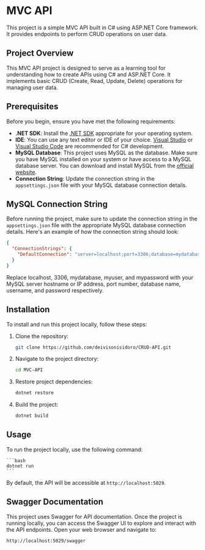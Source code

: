 # MVC API

This project is a simple MVC API built in C# using ASP.NET Core framework. It provides endpoints to perform CRUD operations on user data.

## Project Overview

This MVC API project is designed to serve as a learning tool for understanding how to create APIs using C# and ASP.NET Core. It implements basic CRUD (Create, Read, Update, Delete) operations for managing user data.

## Prerequisites

Before you begin, ensure you have met the following requirements:

- **.NET SDK**: Install the [.NET SDK](https://dotnet.microsoft.com/download) appropriate for your operating system.
- **IDE**: You can use any text editor or IDE of your choice. [Visual Studio](https://visualstudio.microsoft.com/) or [Visual Studio Code](https://code.visualstudio.com/) are recommended for C# development.
- **MySQL Database**: This project uses MySQL as the database. Make sure you have MySQL installed on your system or have access to a MySQL database server. You can download and install MySQL from the [official website](https://dev.mysql.com/downloads/).
- **Connection String**: Update the connection string in the `appsettings.json` file with your MySQL database connection details.

## MySQL Connection String

Before running the project, make sure to update the connection string in the `appsettings.json` file with the appropriate MySQL database connection details. Here's an example of how the connection string should look:

```json
{
  "ConnectionStrings": {
    "DefaultConnection": "server=localhost;port=3306;database=mydatabase;user=myuser;password=mypassword;"
  }
}
```
Replace localhost, 3306, mydatabase, myuser, and mypassword with your MySQL server hostname or IP address, port number, database name, username, and password respectively.

## Installation

To install and run this project locally, follow these steps:

1. Clone the repository:

    ```bash
    git clone https://github.com/deivisonisidoro/CRUD-API.git
    ```

2. Navigate to the project directory:

    ```bash
    cd MVC-API
    ```

3. Restore project dependencies:

    ```bash
    dotnet restore
    ```

4. Build the project:

    ```bash
    dotnet build
    ```

## Usage

To run the project locally, use the following command:

    ```bash
    dotnet run
    ```


By default, the API will be accessible at `http://localhost:5029`.

## Swagger Documentation

This project uses Swagger for API documentation. Once the project is running locally, you can access the Swagger UI to explore and interact with the API endpoints. Open your web browser and navigate to:

```http://localhost:5029/swagger```
